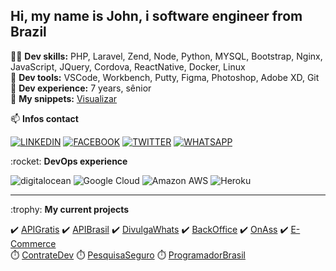 ## Hi, my name is John, i software engineer from Brazil

👨‍💻  <strong>Dev skills:</strong> PHP, Laravel, Zend, Node, Python, MYSQL, Bootstrap, Nginx, JavaScript, JQuery, Cordova, ReactNative, Docker, Linux <br />
🧰  <strong>Dev tools:</strong> VSCode, Workbench, Putty, Figma, Photoshop, Adobe XD, Git <br />
👴 <strong>Dev experience:</strong> 7 years, sênior<br />
🔖 <strong>My snippets:</strong> <a href="https://gist.github.com/jhowbhz" target="_blank"> Visualizar </a> </p>

<p> 📫 <strong>Infos contact</strong></p>

[![LINKEDIN](https://img.shields.io/badge/Linkedin-0072b1?style=flat-square&&logo=linkedin&logoColor=white)](https://www.linkedin.com/in/jhowbhz/)
[![FACEBOOK](https://img.shields.io/badge/Facebook-4267B2?style=flat-square&&logo=facebook&logoColor=white)](https://www.facebook.com/jhowbhz/)
[![TWITTER](https://img.shields.io/badge/Twitter-1DA1F2?style=flat-square&&logo=twitter&logoColor=white)](https://twitter.com/jhowbhz)
[![WHATSAPP](https://img.shields.io/badge/Stackoverflow-F47F24?style=flat-square&&logo=stackoverflow&logoColor=white)](https://pt.stackoverflow.com/users/128217/jhowbhz)

<p> :rocket: <strong>DevOps experience </strong></p>

![digitalocean](https://img.shields.io/badge/-Digital%20Ocean-334ccc?style=flat-square&logo=digitalocean&logoColor=white)
![Google Cloud](https://img.shields.io/badge/G%20Cloud-334ccc?style=flat-square&logo=google-cloud&logoColor=white)
![Amazon AWS](https://img.shields.io/badge/Amazon-334ccc?style=flat-square&logo=amazon-aws&logoColor=white)
![Heroku](https://img.shields.io/badge/-Heroku-334ccc?style=flat-square&logo=heroku&logoColor=white)

<hr />
<p> :trophy: <strong>My current projects</strong> </p>

✔️ [APIGratis](https://www.apigratis.com.br "Clique e acesse agora!")
✔️ [APIBrasil](https://www.apibrasil.com.br "Clique e acesse agora!")
✔️ [DivulgaWhats](https://app.divulgawhats.com "Clique e acesse agora!")
✔️ [BackOffice](https://www.backofficesolucoes.io "Clique e acesse agora!")
✔️ [OnAss](https://www.onassistencia.com.br "Clique e acesse agora!")
✔️ [E-Commerce](https://www.laboutiquesavassi.com.br "Clique e veja um exemplo")
<br />
⏱️ [ContrateDev](https://www.contrateumdev.com.br "Projeto em andamento...")
⏱️ [PesquisaSeguro](https://www.pesquisaseguro.com.br "Projeto em andamento...")
⏱️ [ProgramadorBrasil](https://www.programadorbrasil.com.br "Projeto em andamento...")

